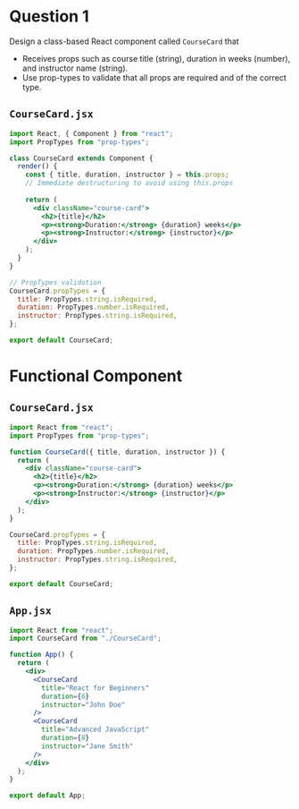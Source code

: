 # Question 1

Design a class-based React component called `CourseCard` that 
* Receives props such as course title (string), duration in weeks (number), and instructor name (string). 
* Use prop-types to validate that all props are required and of the correct type.

## `CourseCard.jsx`

```jsx
import React, { Component } from "react";
import PropTypes from "prop-types";

class CourseCard extends Component {
  render() {
    const { title, duration, instructor } = this.props;
	// Immediate destructuring to avoid using this.props
	
    return (
      <div className="course-card">
        <h2>{title}</h2>
        <p><strong>Duration:</strong> {duration} weeks</p>
        <p><strong>Instructor:</strong> {instructor}</p>
      </div>
    );
  }
}

// PropTypes validation
CourseCard.propTypes = {
  title: PropTypes.string.isRequired,
  duration: PropTypes.number.isRequired,
  instructor: PropTypes.string.isRequired,
};

export default CourseCard;
```

# Functional Component

## `CourseCard.jsx`

```jsx
import React from "react";
import PropTypes from "prop-types";

function CourseCard({ title, duration, instructor }) {
  return (
    <div className="course-card">
      <h2>{title}</h2>
      <p><strong>Duration:</strong> {duration} weeks</p>
      <p><strong>Instructor:</strong> {instructor}</p>
    </div>
  );
}

CourseCard.propTypes = {
  title: PropTypes.string.isRequired,
  duration: PropTypes.number.isRequired,
  instructor: PropTypes.string.isRequired,
};

export default CourseCard;
```

## `App.jsx`

```jsx
import React from "react";
import CourseCard from "./CourseCard";

function App() {
  return (
    <div>
      <CourseCard
        title="React for Beginners"
        duration={6}
        instructor="John Doe"
      />
      <CourseCard
        title="Advanced JavaScript"
        duration={8}
        instructor="Jane Smith"
      />
    </div>
  );
}

export default App;
```

